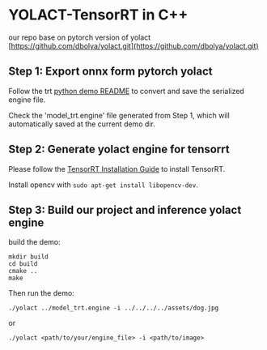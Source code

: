 # YOLACT-TensorRT in C++

our repo base on pytorch version of yolact [https://github.com/dbolya/yolact.git](https://github.com/dbolya/yolact.git)


## Step 1: Export onnx form pytorch yolact

Follow the trt [python demo README](../python/README.md) to convert and save the serialized engine file.

Check the 'model_trt.engine' file generated from Step 1, which will automatically saved at the current demo dir.


## Step 2: Generate yolact engine for tensorrt

Please follow the [TensorRT Installation Guide](https://docs.nvidia.com/deeplearning/tensorrt/install-guide/index.html) to install TensorRT.

Install opencv with ```sudo apt-get install libopencv-dev```.


## Step 3: Build our project and inference yolact engine

build the demo:

```shell
mkdir build
cd build
cmake ..
make
```

Then run the demo:

```shell
./yolact ../model_trt.engine -i ../../../../assets/dog.jpg
```

or

```shell
./yolact <path/to/your/engine_file> -i <path/to/image>
```
